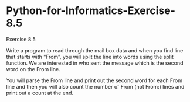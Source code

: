 # Python-for-Informatics-Exercise-8.5

Exercise 8.5

Write a program to read through the mail box data and when you
find line that starts with “From”, you will split the line into words using the split
function. We are interested in who sent the message which is the second word on
the From line.

You will parse the From line and print out the second word for each From line
and then you will also count the number of From (not From:) lines and print out a
count at the end.

